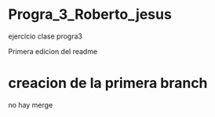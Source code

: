 # Progra_3_Roberto_jesus
ejercicio clase progra3

Primera edicion del readme



creacion de la primera branch
=======
no hay merge  

